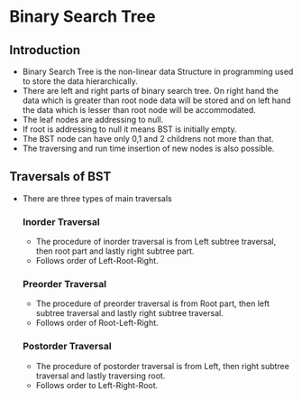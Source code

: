 # Binary Search Tree
## Introduction 
 - Binary Search Tree is the non-linear data Structure in programming used to store the data hierarchically.
 - There are left and right parts of binary search tree. On right hand the data which is greater than root node data will be stored and on left hand the data which is lesser than root node will be accommodated.
 - The leaf nodes are addressing to null.
 - If root is addressing to null it means BST is initially empty.
 - The BST node can have only 0,1 and 2 childrens not more than that.
 - The traversing and run time insertion of new nodes is also possible.
## Traversals of BST 
  - There are three types of main traversals
    ### Inorder Traversal
    - The procedure of inorder traversal is from Left subtree traversal, then root part and lastly right subtree part.
    - Follows order of Left-Root-Right.
    ### Preorder Traversal
    - The procedure of preorder traversal is from Root part, then left subtree traversal and lastly right subtree traversal.
    - Follows order of Root-Left-Right.
    ### Postorder Traversal
    - The procedure of postorder traversal is from Left, then right subtree traversal and lastly traversing root.
    - Follows order to Left-Right-Root. 
